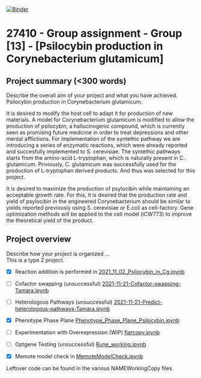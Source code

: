 [![Binder](https://mybinder.org/badge_logo.svg)](https://mybinder.org/v2/gh/27410/[PUT-YOUR-REPOSITORY-HERE]/main)

# 27410 - Group assignment - Group [13] - [Psilocybin production in Corynebacterium glutamicum]

## Project summary (<300 words)
Describe the overall aim of your project and what you have achieved.\
Psilocybin production in Corynebacterium glutamicum.

It is desired to modify the host cell to adapt it for production of new materials. A model for Corynebacterium glutamicum is modified to allow the production of psilocybin, a hallucinogenic compound, which is currently seen as promising future medicine in order to treat depressions and other mental afflictions. 
For implementation of the syntethic pathway we are introducing a series of enzymatic reactions, which were already reported and succesfully implemented to S. cerevisiae. The syntethic pathways starts from the amino-acid L-tryptophan, which is naturally present in C. glutamicum. Priviously, C. glutamicum was successfully used for the production of L-tryptophan derived products. And thus was selected for this project.

It is desired to maximize the production of psylocibin while maintaining an acceptable growth rate. For this, it is desired that the production rate and yield of psylocibin in the engineered Corynebacterium should be similar to yields reported previously using S. cerevisiae or E.coli as cell-factory. 
Gene optimization methods will be applied to the cell model (iCW773) to improve the theoretical yield of the product. 

## Project overview
Describe how your project is organized ...\
This is a type 2 project.

- [x] Reaction addition is performed in [2021_11_02_Psilocybin_in_Cg.ipynb](2021_11_02_Psilocybin_in_Cg.ipynb)
- [ ] Cofactor swapping (unsuccessful) [2021-11-21-Cofactor-swapping-Tamara.ipynb](2021-11-21-Cofactor-swapping-Tamara.ipynb)
- [ ] Heterologous Pathways (unsuccessful) [2021-11-21-Predict-heterologous-pathways-Tamara.ipynb](2021-11-21-Predict-heterologous-pathways-Tamara.ipynb)
- [x] Phenotype Phase Plane [Phenotype_Phase_Plane_Psilocybin.ipynb](Phenotype_Phase_Plane_Psilocybin.ipynb)
- [ ] Experimentation with Overexpression (WIP) [fjarcopy.ipynb](fjarcopy.ipynb)
- [ ] Optgene Testing (unsuccessful) [Rune_working.ipynb](Rune_working.ipynb)
- [x] Memote model check in [MemoteModelCheck.ipynb](MemoteModelCheck.ipynb)


Leftover code can be found in the various NAMEWorkingCopy files.
